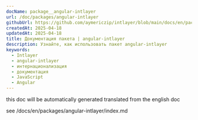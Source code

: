 ```yaml
---
docName: package__angular-intlayer
url: /doc/packages/angular-intlayer
githubUrl: https://github.com/aymericzip/intlayer/blob/main/docs/en/packages/angular-intlayer/index.md
createdAt: 2025-04-18
updatedAt: 2025-04-18
title: Документация пакета | angular-intlayer
description: Узнайте, как использовать пакет angular-intlayer
keywords:
  - Intlayer
  - angular-intlayer
  - интернационализация
  - документация
  - JavaScript
  - Angular
---
```


this doc will be automatically generated translated from the english doc

see /docs/en/packages/angular-intlayer/index.md
